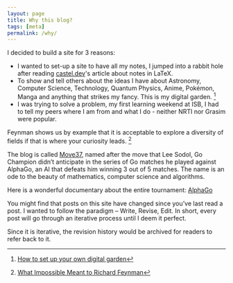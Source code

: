```yaml
---
layout: page
title: Why this blog?
tags: [meta]
permalink: /why/
---
```


I decided to build a site for 3 reasons:

- I wanted to set-up a site to have all my notes, I jumped into a rabbit hole after reading [castel.dev](castel.dev)'s article about notes in LaTeX.
- To show and tell others about the ideas I have about Astronomy, Computer Science, Technology, Quantum Physics, Anime, Pokémon, Manga and anything that strikes my fancy. This is my digital garden. [^1]
- I was trying to solve a problem, my first learning weekend at ISB, I had to tell my peers where I am from and what I do - neither NRTI nor Grasim were popular.

Feynman shows us by example that it is acceptable to explore a diversity of fields if that is where your curiosity leads. [^2]

The blog is called [Move37](https://www.wired.com/2016/03/sadness-beauty-watching-googles-ai-play-go/),  named after the move that Lee Sodol, Go Champion didn’t anticipate in the series of Go matches he played against AlphaGo, an AI that defeats him winning 3 out of 5 matches. The name is an ode to the beauty of mathematics, computer science and algorithms.

Here is a wonderful documentary about the entire tournament: [AlphaGo](https://www.youtube.com/watch?v=WXuK6gekU1Y)

You might find that posts on this site have changed since you’ve last read a post. I wanted to follow the paradigm – Write, Revise, Edit. In short, every post will go through an iterative process until I deem it perfect.

Since it is iterative, the revision history would be archived for readers to refer back to it.

[^1]: [How to set up your own digital garden](https://nesslabs.com/digital-garden-set-up)

[^2]: [What Impossible Meant to Richard Feynman](https://nautil.us/issue/108/change/what-impossible-meant-to-richard-feynman)
